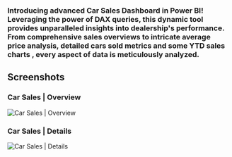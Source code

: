 ### Introducing advanced Car Sales Dashboard in Power BI! Leveraging the power of DAX queries, this dynamic tool provides unparalleled insights into dealership's performance. From comprehensive sales overviews to intricate average price analysis, detailed cars sold metrics and some YTD sales charts , every aspect of data is meticulously analyzed. 

## Screenshots 

### Car Sales | Overview 

![Car Sales | Overview](https://private-user-images.githubusercontent.com/129300507/307114619-69fd5360-caff-4a73-8652-b87f1840afe3.png?jwt=eyJhbGciOiJIUzI1NiIsInR5cCI6IkpXVCJ9.eyJpc3MiOiJnaXRodWIuY29tIiwiYXVkIjoicmF3LmdpdGh1YnVzZXJjb250ZW50LmNvbSIsImtleSI6ImtleTUiLCJleHAiOjE3MDg2Mjg2MDAsIm5iZiI6MTcwODYyODMwMCwicGF0aCI6Ii8xMjkzMDA1MDcvMzA3MTE0NjE5LTY5ZmQ1MzYwLWNhZmYtNGE3My04NjUyLWI4N2YxODQwYWZlMy5wbmc_WC1BbXotQWxnb3JpdGhtPUFXUzQtSE1BQy1TSEEyNTYmWC1BbXotQ3JlZGVudGlhbD1BS0lBVkNPRFlMU0E1M1BRSzRaQSUyRjIwMjQwMjIyJTJGdXMtZWFzdC0xJTJGczMlMkZhd3M0X3JlcXVlc3QmWC1BbXotRGF0ZT0yMDI0MDIyMlQxODU4MjBaJlgtQW16LUV4cGlyZXM9MzAwJlgtQW16LVNpZ25hdHVyZT1hOTFiNmJmYTA2Mjk4MGE5MjE5NmFjOGI5M2Q5ZDE3YzRmMWYyYmViOGZjODQ0MWY1ZGRmMTJiYzY5OWZiYWJjJlgtQW16LVNpZ25lZEhlYWRlcnM9aG9zdCZhY3Rvcl9pZD0wJmtleV9pZD0wJnJlcG9faWQ9MCJ9.LIuQZ4XiEgP9FRteFDtdNk43K3gkQexmE2iAw8hrE5k)

### Car Sales | Details

![Car Sales | Details](https://private-user-images.githubusercontent.com/129300507/307114630-49b89a44-87df-4282-8841-b3fe95ff956d.png?jwt=eyJhbGciOiJIUzI1NiIsInR5cCI6IkpXVCJ9.eyJpc3MiOiJnaXRodWIuY29tIiwiYXVkIjoicmF3LmdpdGh1YnVzZXJjb250ZW50LmNvbSIsImtleSI6ImtleTUiLCJleHAiOjE3MDg2Mjg2MDAsIm5iZiI6MTcwODYyODMwMCwicGF0aCI6Ii8xMjkzMDA1MDcvMzA3MTE0NjMwLTQ5Yjg5YTQ0LTg3ZGYtNDI4Mi04ODQxLWIzZmU5NWZmOTU2ZC5wbmc_WC1BbXotQWxnb3JpdGhtPUFXUzQtSE1BQy1TSEEyNTYmWC1BbXotQ3JlZGVudGlhbD1BS0lBVkNPRFlMU0E1M1BRSzRaQSUyRjIwMjQwMjIyJTJGdXMtZWFzdC0xJTJGczMlMkZhd3M0X3JlcXVlc3QmWC1BbXotRGF0ZT0yMDI0MDIyMlQxODU4MjBaJlgtQW16LUV4cGlyZXM9MzAwJlgtQW16LVNpZ25hdHVyZT1mY2NkNGZkYzljYTE4NjZmZjkyODI3ODAyZmY0OTRmZjM5NmQ3MDM2MGMzZmY1YTkzNTNhNTgyOGIwYzllMDNlJlgtQW16LVNpZ25lZEhlYWRlcnM9aG9zdCZhY3Rvcl9pZD0wJmtleV9pZD0wJnJlcG9faWQ9MCJ9.Q-3cgN9VHokroWaqby38tdpcf0bLXMlKBVQVfbK_fww)
